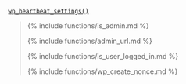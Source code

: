<p><code><a href="https://developer.wordpress.org/reference/functions/wp_heartbeat_settings/">wp_heartbeat_settings()</a></code></p>

<blockquote>

{% include functions/is_admin.md %}

{% include functions/admin_url.md %}

{% include functions/is_user_logged_in.md %}

{% include functions/wp_create_nonce.md %}

</blockquote>
